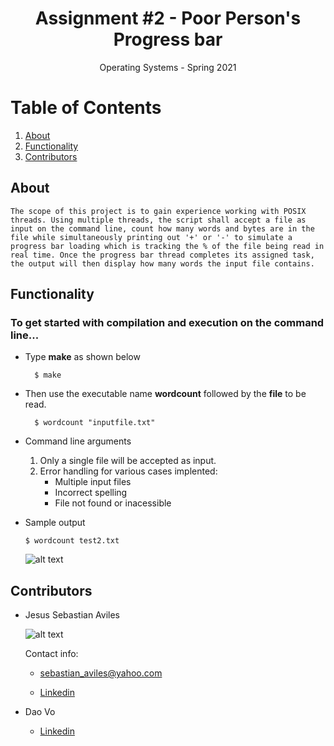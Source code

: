 <h1 align="center">Assignment #2 - Poor Person's Progress bar </h1>

<div align="center">Operating Systems - Spring 2021</div>

# Table of Contents

1. [About](https://github.com/JsAviles/SDSU_Projects/tree/main/CS570_OperatingSystems/A2-PoorPersonsProgressBar#about)
2. [Functionality](https://github.com/JsAviles/SDSU_Projects/tree/main/CS570_OperatingSystems/A2-PoorPersonsProgressBar#Functionality)
3. [Contributors](https://github.com/JsAviles/SDSU_Projects/tree/main/CS570_OperatingSystems/A2-PoorPersonsProgressBar#Contributors)

## About

    The scope of this project is to gain experience working with POSIX threads. Using multiple threads, the script shall accept a file as input on the command line, count how many words and bytes are in the file while simultaneously printing out '+' or '-' to simulate a progress bar loading which is tracking the % of the file being read in real time. Once the progress bar thread completes its assigned task, the output will then display how many words the input file contains.

## Functionality

### To get started with compilation and execution on the command line...

* Type **make** as shown below

        $ make

* Then use the executable name **wordcount** followed by the **file** to be read.

        $ wordcount "inputfile.txt"
    
* Command line arguments

    1. Only a single file will be accepted as input.
    2. Error handling for various cases implented:
        * Multiple input files
        * Incorrect spelling
        * File not found or inacessible

* Sample output

    `$ wordcount test2.txt`

    ![alt text](https://i.gyazo.com/4aa6ff835d74c6f9bd142ae816f0a41c.png)

## Contributors

* Jesus Sebastian Aviles

    ![alt text](https://i.gyazo.com/30c872a61a8257508866840b44592530.png)

    Contact info:

    * sebastian_aviles@yahoo.com

    * [Linkedin](https://www.linkedin.com/in/sebastian-aviles-215b3471/)

* Dao Vo

    * [Linkedin](https://www.linkedin.com/in/dao-vo-07673b1b8/)
